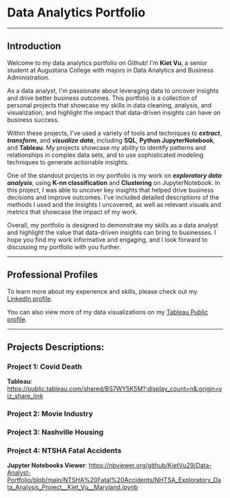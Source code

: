 # **Data Analytics Portfolio**
---
## **Introduction**

Welcome to my data analytics portfolio on Github! I'm **Kiet Vu**, a senior student at Augustana College with majors in Data Analytics and Business Administration.

As a data analyst, I'm passionate about leveraging data to uncover insights and drive better business outcomes. This portfolio is a collection of personal projects that showcase my skills in data cleaning, analysis, and visualization, and highlight the impact that data-driven insights can have on business success.

Within these projects, I've used a variety of tools and techniques to **_extract_**, **_transform_**, and **_visualize data_**, including **SQL**, **Python JupyterNotebook**, and **Tableau**. My projects showcase my ability to identify patterns and relationships in complex data sets, and to use sophisticated modeling techniques to generate actionable insights.

One of the standout projects in my portfolio is my work on **_exploratory data analysis_**, using **K-nn classification** and **Clustering** on JupyterNotebook. In this project, I was able to uncover key insights that helped drive business decisions and improve outcomes. I've included detailed descriptions of the methods I used and the insights I uncovered, as well as relevant visuals and metrics that showcase the impact of my work.

Overall, my portfolio is designed to demonstrate my skills as a data analyst and highlight the value that data-driven insights can bring to businesses. I hope you find my work informative and engaging, and I look forward to discussing my portfolio with you further.

---

## **Professional Profiles**

To learn more about my experience and skills, please check out my [LinkedIn profile](https://www.linkedin.com/in/kiet-vu-19-augustana/).

You can also view more of my data visualizations on my [Tableau Public profile](https://public.tableau.com/app/profile/kiet.vu7595).

---

## Projects Descriptions:

### Project 1: Covid Death
**Tableau**:
https://public.tableau.com/shared/BS7WY5K5M?:display_count=n&:origin=viz_share_link

### Project 2: Movie Industry

### Project 3: Nashville Housing

### Project 4: NTSHA Fatal Accidents
**Jupyter Notebooks Viewer**:
https://nbviewer.org/github/KietVu29/Data-Analyst-Portfolio/blob/main/NTSHA%20Fatal%20Accidents/NHTSA_Exploratory_Data_Analysis_Project__Kiet_Vu__Maryland.ipynb
